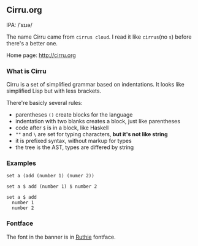
Cirru.org
------

IPA: /ˈsɪɹə/ 

The name Cirru came from `cirrus cloud`.
I read it like `cirrus`(no `s`) before there's a better one.

Home page: http://cirru.org

### What is Cirru

Cirru is a set of simplified grammar based on indentations.
It looks like simplified Lisp but with less brackets.

There're basicly several rules:

* parentheses `()` create blocks for the language
* indentation with two blanks creates a block, just like parentheses
* code after `$` is in a block, like Haskell
* `""` and `\` are set for typing characters, **but it's not like string**
* it is prefixed syntax, without markup for types
* the tree is the AST, types are differed by string

### Examples

```cirru
set a (add (number 1) (numer 2))
```

```cirru
set a $ add (number 1) $ number 2
```

```cirru
set a $ add
  number 1
  number 2
```

### Fontface

The font in the banner is in [Ruthie][Ruthie] fontface.

[Ruthie]: http://www.google.com/fonts/specimen/Ruthie
